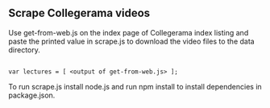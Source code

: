 ## Scrape Collegerama videos

Use get-from-web.js on the index page of Collegerama index listing and paste the printed value in scrape.js to download the video files to the data directory.

```

var lectures = [ <output of get-from-web.js> ];

```

To run scrape.js install node.js and run npm install to install dependencies in package.json.